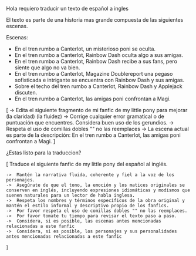 Hola requiero traducir un texto de español a ingles

El texto es parte de una historia mas grande compuesta de las siguientes escenas.

Escenas:

- En el tren rumbo a Canterlot, un misterioso poni se oculta. 
- En el tren rumbo a Canterlot, Rainbow Dash oculta algo a sus amigas.
- En el tren rumbo a Canterlot, Rainbow Dash recibe a sus fans, pero siente que algo no va bien.
- En el tren rumbo a Canterlot, Magazine Doublereport una pegaso sofisticada e intrigante se encuentra con Rainbow Dash y sus amigas.
- Sobre el techo del tren rumbo a Canterlot, Rainbow Dash y Applejack discuten.
- En el tren rumbo a Canterlot, las amigas poni confrontan a Magi.

[
    -> Edita el siguiente fragmento de mi fanfic de my little pony para mejorar (la claridad) (la fluidez) 
    -> Corrige cualquier error gramatical o de puntuación que encuentres. Considera buen uso de los gerundios.
    -> Respeta el uso de comillas dobles "" no las reemplaces
    -> La escena actual es parte de la descripción: En el tren rumbo a Canterlot, las amigas poni confrontan a Magi.
]

¿Estas listo para la traduccion?

[
    Traduce el siguiente fanfic de my little pony del español al inglés.

    ->  Mantén la narrativa fluida, coherente y fiel a la voz de los personajes. 
    ->  Asegúrate de que el tono, la emoción y los matices originales se conserven en inglés, incluyendo expresiones idiomáticas y modismos que suenen naturales para un lector de habla inglesa. 
    ->  Respeta los nombres y términos específicos de la obra original y mantén el estilo informal y descriptivo propio de los fanfics.
    ->  Por favor respeta el uso de comillas dobles "" no las reemplaces.
    ->  Por favor tomate tu tiempo para revisar el texto paso a paso.
    ->  Considera, si es posible, las escenas antes mencionadas relacionadas a este fanfic
    ->  Considera, si es posible, los personajes y sus personalidades antes mencionadas relacionadas a este fanfic
]
